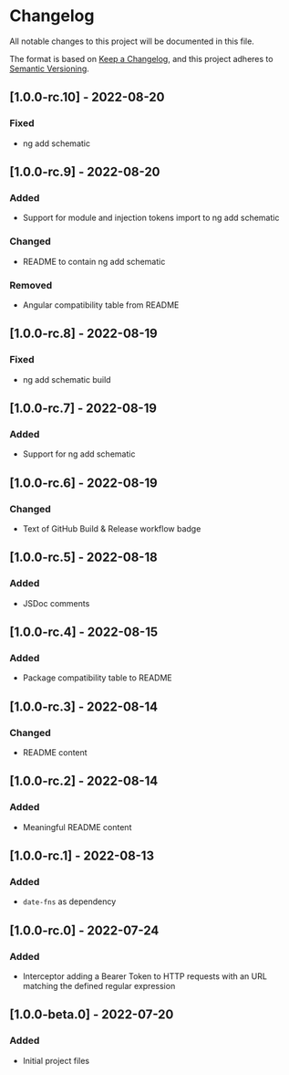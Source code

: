 # Changelog

All notable changes to this project will be documented in this file.

The format is based on [Keep a Changelog](https://keepachangelog.com/en/1.0.0/),
and this project adheres to [Semantic Versioning](https://semver.org/spec/v2.0.0.html).

## [1.0.0-rc.10] - 2022-08-20

### Fixed

- ng add schematic

## [1.0.0-rc.9] - 2022-08-20

### Added

- Support for module and injection tokens import to ng add schematic

### Changed

- README to contain ng add schematic

### Removed

- Angular compatibility table from README

## [1.0.0-rc.8] - 2022-08-19

### Fixed

- ng add schematic build

## [1.0.0-rc.7] - 2022-08-19

### Added

- Support for ng add schematic

## [1.0.0-rc.6] - 2022-08-19

### Changed

- Text of GitHub Build & Release workflow badge

## [1.0.0-rc.5] - 2022-08-18

### Added

- JSDoc comments

## [1.0.0-rc.4] - 2022-08-15

### Added

- Package compatibility table to README

## [1.0.0-rc.3] - 2022-08-14

### Changed

- README content

## [1.0.0-rc.2] - 2022-08-14

### Added

- Meaningful README content

## [1.0.0-rc.1] - 2022-08-13

### Added

- `date-fns` as dependency

## [1.0.0-rc.0] - 2022-07-24

### Added

- Interceptor adding a Bearer Token to HTTP requests with an URL matching the defined regular expression

## [1.0.0-beta.0] - 2022-07-20

### Added

- Initial project files